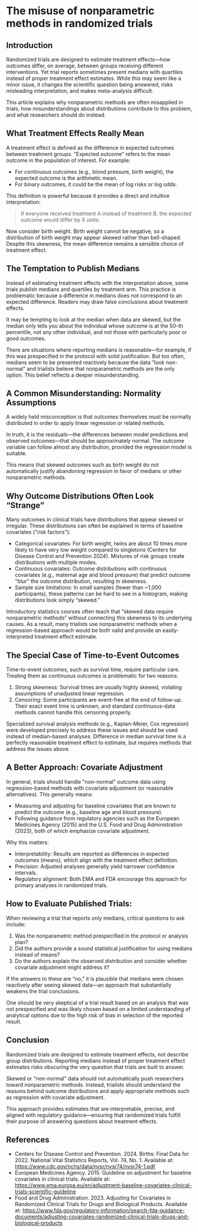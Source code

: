 # The misuse of nonparametric methods in randomized trials

## Introduction

Randomized trials are designed to estimate treatment effects—how outcomes differ, on average, between groups receiving different interventions. Yet trial reports sometimes present medians with quartiles instead of proper treatment effect estimates. While this may seem like a minor issue, it changes the scientific question being answered, risks misleading interpretation, and makes meta-analysis difficult.

This article explains why nonparametric methods are often misapplied in trials, how misunderstandings about distributions contribute to this problem, and what researchers should do instead.

## What Treatment Effects Really Mean

A treatment effect is defined as the difference in expected outcomes between treatment groups. “Expected outcome” refers to the mean outcome in the population of interest. For example:

* For continuous outcomes (e.g., blood pressure, birth weight), the expected outcome is the arithmetic mean.
* For binary outcomes, it could be the mean of log risks or log odds.

This definition is powerful because it provides a direct and intuitive interpretation:

> If everyone received treatment A instead of treatment B, the expected outcome would differ by X units.

Now consider birth weight. Birth weight cannot be negative, so a distribution of birth weight may appear skewed rather than bell-shaped. Despite this skewness, the mean difference remains a sensible choice of treatment effect.

## The Temptation to Publish Medians

Instead of estimating treatment effects with the interpretation above, some trials publish medians and quartiles by treatment arm. This practice is problematic because a difference in medians does not correspond to an expected difference. Readers may draw false conclusions about treatment effects.

It may be tempting to look at the median when data are skewed, but the median only tells you about the individual whose outcome is at the 50-th percentile, not any other individual, and not those with particularly poor or good outcomes.

There are situations where reporting medians is reasonable—for example, if this was prespecified in the protocol with solid justification. But too often, medians seem to be presented reactively because the data “look non-normal” and trialists believe that nonparametric methods are the only option. This belief reflects a deeper misunderstanding.

## A Common Misunderstanding: Normality Assumptions

A widely held misconception is that outcomes themselves must be normally distributed in order to apply linear regression or related methods.

In truth, it is the residuals—the differences between model predictions and observed outcomes—that should be approximately normal. The outcome variable can follow almost any distribution, provided the regression model is suitable.

This means that skewed outcomes such as birth weight do not automatically justify abandoning regression in favor of medians or other nonparametric methods.

## Why Outcome Distributions Often Look “Strange”

Many outcomes in clinical trials have distributions that appear skewed or irregular. These distributions can often be explained in terms of baseline covariates ("risk factors"):

* Categorical covariates: For birth weight, twins are about 10 times more likely to have very low weight compared to singletons (Centers for Disease Control and Prevention 2024). Mixtures of risk groups create distributions with multiple modes.
* Continuous covariates: Outcome distributions with continuous covariates (e.g., maternal age and blood pressure) that predict outcome "blur" the outcome distribution, resulting in skewness.
* Sample size limitations: In small samples (fewer than ~1,000 participants), these patterns can be hard to see in a histogram, making distributions look simply “skewed.”

Introductory statistics courses often teach that “skewed data require nonparametric methods” without connecting this skewness to its underlying causes. As a result, many trialists use nonparametric methods when a regression-based approach would be both valid and provide an easily-interpreted treatment effect estimate.

## The Special Case of Time-to-Event Outcomes

Time-to-event outcomes, such as survival time, require particular care. Treating them as continuous outcomes is problematic for two reasons:

1.  Strong skewness: Survival times are usually highly skewed, violating assumptions of unadjusted linear regression.
2.  Censoring: Some participants are event-free at the end of follow-up. Their exact event time is unknown, and standard continuous-data methods cannot handle this censoring properly.

Specialized survival analysis methods (e.g., Kaplan–Meier, Cox regression) were developed precisely to address these issues and should be used instead of median-based analyses. Difference in median survival time is a perfectly reasonable treatment effect to estimate, but requires methods that address the issues above.

## A Better Approach: Covariate Adjustment

In general, trials should handle "non-normal" outcome data using regression-based methods with covariate adjustment (or reasonable alternatives). This generally means:

* Measuring and adjusting for baseline covariates that are known to predict the outcome (e.g., baseline age and blood pressure).
* Following guidance from regulatory agencies such as the European Medicines Agency (2015) and the U.S. Food and Drug Administration (2023), both of which emphasize covariate adjustment.

Why this matters:

* Interpretability: Results are reported as differences in expected outcomes (means), which align with the treatment effect definition.
* Precision: Adjusted analyses generally yield narrower confidence intervals.
* Regulatory alignment: Both EMA and FDA encourage this approach for primary analyses in randomized trials.

## How to Evaluate Published Trials:

When reviewing a trial that reports only medians, critical questions to ask include:

1.  Was the nonparametric method prespecified in the protocol or analysis plan?
2.  Did the authors provide a sound statistical justification for using medians instead of means?
3.  Do the authors explain the observed distribution and consider whether covariate adjustment might address it?

If the answers to these are “no,” it is plausible that medians were chosen reactively after seeing skewed data—an approach that substantially weakens the trial conclusions.

One should be very skeptical of a trial result based on an analysis that was not prespecified and was likely chosen based on a limited understanding of analytical options due to the high risk of bias in selection of the reported result.

## Conclusion

Randomized trials are designed to estimate treatment effects, not describe group distributions. Reporting medians instead of proper treatment effect estimates risks obscuring the very question that trials are built to answer.

Skewed or “non-normal” data should not automatically push researchers toward nonparametric methods. Instead, trialists should understand the reasons behind outcome distributions and apply appropriate methods such as regression with covariate adjustment.

This approach provides estimates that are interpretable, precise, and aligned with regulatory guidance—ensuring that randomized trials fulfill their purpose of answering questions about treatment effects.

## References

* Centers for Disease Control and Prevention. 2024. Births: Final Data for 2022. National Vital Statistics Reports, Vol. 74, No. 1. Available at: https://www.cdc.gov/nchs/data/nvsr/nvsr74/nvsr74-1.pdf
* European Medicines Agency. 2015. Guideline on adjustment for baseline covariates in clinical trials. Available at: https://www.ema.europa.eu/en/adjustment-baseline-covariates-clinical-trials-scientific-guideline
* Food and Drug Administration. 2023. Adjusting for Covariates in Randomized Clinical Trials for Drugs and Biological Products. Available at: https://www.fda.gov/regulatory-information/search-fda-guidance-documents/adjusting-covariates-randomized-clinical-trials-drugs-and-biological-products